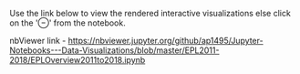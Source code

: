 Use the link below to view the rendered interactive visualizations else click on the '⊖' from the notebook. 

nbViewer link - https://nbviewer.jupyter.org/github/ap1495/Jupyter-Notebooks---Data-Visualizations/blob/master/EPL2011-2018/EPLOverview2011to2018.ipynb

